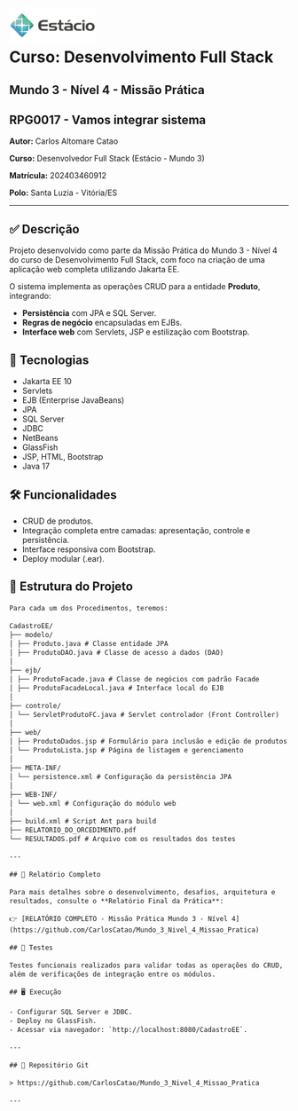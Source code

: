 <img src="./Estacio horizontal.png" align="left" height="64px" /><br><br>
# Curso: Desenvolvimento Full Stack
## Mundo 3 - Nível 4 - Missão Prática

## RPG0017  - Vamos integrar sistema

**Autor:** Carlos Altomare Catao

**Curso:** Desenvolvedor Full Stack (Estácio - Mundo 3)

**Matrícula:** 202403460912

**Polo:** Santa Luzia - Vitória/ES

---

## ✅ Descrição

Projeto desenvolvido como parte da Missão Prática do Mundo 3 - Nível 4 do curso de Desenvolvimento Full Stack, com foco na criação de uma aplicação web completa utilizando Jakarta EE.

O sistema implementa as operações CRUD para a entidade **Produto**, integrando:

- **Persistência** com JPA e SQL Server.
- **Regras de negócio** encapsuladas em EJBs.
- **Interface web** com Servlets, JSP e estilização com Bootstrap.

## 🚀 Tecnologias

- Jakarta EE 10
- Servlets
- EJB (Enterprise JavaBeans)
- JPA
- SQL Server
- JDBC
- NetBeans
- GlassFish
- JSP, HTML, Bootstrap
- Java 17

## 🛠️ Funcionalidades

- CRUD de produtos.
- Integração completa entre camadas: apresentação, controle e persistência.
- Interface responsiva com Bootstrap.
- Deploy modular (.ear).

## 🧩 Estrutura do Projeto

```
Para cada um dos Procedimentos, teremos:

CadastroEE/
├── modelo/
│ ├── Produto.java # Classe entidade JPA
│ ├── ProdutoDAO.java # Classe de acesso a dados (DAO)
│
├── ejb/
│ ├── ProdutoFacade.java # Classe de negócios com padrão Facade
│ ├── ProdutoFacadeLocal.java # Interface local do EJB
│
├── controle/
│ └── ServletProdutoFC.java # Servlet controlador (Front Controller)
│
├── web/
│ ├── ProdutoDados.jsp # Formulário para inclusão e edição de produtos
│ └── ProdutoLista.jsp # Página de listagem e gerenciamento
│
├── META-INF/
│ └── persistence.xml # Configuração da persistência JPA
│
├── WEB-INF/
│ └── web.xml # Configuração do módulo web
│
├── build.xml # Script Ant para build
├── RELATORIO_DO_ORCEDIMENTO.pdf
└── RESULTADOS.pdf # Arquivo com os resultados dos testes

---

## 📄 Relatório Completo

Para mais detalhes sobre o desenvolvimento, desafios, arquitetura e resultados, consulte o **Relatório Final da Prática**:

👉 [RELATÓRIO COMPLETO - Missão Prática Mundo 3 - Nível 4](https://github.com/CarlosCatao/Mundo_3_Nivel_4_Missao_Pratica)

## 🧪 Testes

Testes funcionais realizados para validar todas as operações do CRUD, além de verificações de integração entre os módulos.

## 🖥️ Execução

- Configurar SQL Server e JDBC.
- Deploy no GlassFish.
- Acessar via navegador: `http://localhost:8080/CadastroEE`.

---

## 🔗 Repositório Git

> https://github.com/CarlosCatao/Mundo_3_Nivel_4_Missao_Pratica

---